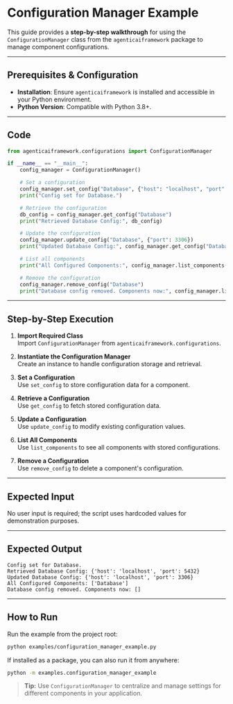 # Configuration Manager Example

This guide provides a **step-by-step walkthrough** for using the `ConfigurationManager` class from the `agenticaiframework` package to manage component configurations.

---

## Prerequisites & Configuration

- **Installation**: Ensure `agenticaiframework` is installed and accessible in your Python environment.
- **Python Version**: Compatible with Python 3.8+.

---

## Code

```python
from agenticaiframework.configurations import ConfigurationManager

if __name__ == "__main__":
    config_manager = ConfigurationManager()

    # Set a configuration
    config_manager.set_config("Database", {"host": "localhost", "port": 5432})
    print("Config set for Database.")

    # Retrieve the configuration
    db_config = config_manager.get_config("Database")
    print("Retrieved Database Config:", db_config)

    # Update the configuration
    config_manager.update_config("Database", {"port": 3306})
    print("Updated Database Config:", config_manager.get_config("Database"))

    # List all components
    print("All Configured Components:", config_manager.list_components())

    # Remove the configuration
    config_manager.remove_config("Database")
    print("Database config removed. Components now:", config_manager.list_components())
```

---

## Step-by-Step Execution

1. **Import Required Class**  
   Import `ConfigurationManager` from `agenticaiframework.configurations`.

2. **Instantiate the Configuration Manager**  
   Create an instance to handle configuration storage and retrieval.

3. **Set a Configuration**  
   Use `set_config` to store configuration data for a component.

4. **Retrieve a Configuration**  
   Use `get_config` to fetch stored configuration data.

5. **Update a Configuration**  
   Use `update_config` to modify existing configuration values.

6. **List All Components**  
   Use `list_components` to see all components with stored configurations.

7. **Remove a Configuration**  
   Use `remove_config` to delete a component's configuration.

---

## Expected Input

No user input is required; the script uses hardcoded values for demonstration purposes.

---

## Expected Output

```
Config set for Database.
Retrieved Database Config: {'host': 'localhost', 'port': 5432}
Updated Database Config: {'host': 'localhost', 'port': 3306}
All Configured Components: ['Database']
Database config removed. Components now: []
```

---

## How to Run

Run the example from the project root:

```bash
python examples/configuration_manager_example.py
```

If installed as a package, you can also run it from anywhere:

```bash
python -m examples.configuration_manager_example
```

> **Tip:** Use `ConfigurationManager` to centralize and manage settings for different components in your application.

